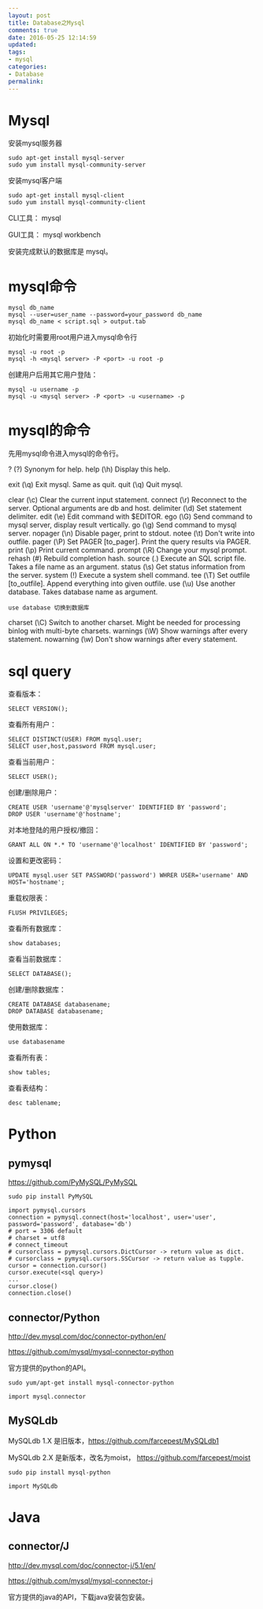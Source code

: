 ```yaml
---
layout: post
title: Database之Mysql
comments: true
date: 2016-05-25 12:14:59
updated:
tags:
- mysql
categories:
- Database
permalink:
---
```


# Mysql

安装mysql服务器

    sudo apt-get install mysql-server
    sudo yum install mysql-community-server

安装mysql客户端

    sudo apt-get install mysql-client
    sudo yum install mysql-community-client

CLI工具： mysql

GUI工具： mysql workbench

安装完成默认的数据库是 mysql。

# mysql命令

    mysql db_name
    mysql --user=user_name --password=your_password db_name
    mysql db_name < script.sql > output.tab

初始化时需要用root用户进入mysql命令行

    mysql -u root -p
    mysql -h <mysql server> -P <port> -u root -p

创建用户后用其它用户登陆：

    mysql -u username -p
    mysql -u <mysql server> -P <port> -u <username> -p

# mysql的命令

先用mysql命令进入mysql的命令行。

?         (\?) Synonym for help.
help      (\h) Display this help.

exit      (\q) Exit mysql. Same as quit.
quit      (\q) Quit mysql.

clear     (\c) Clear the current input statement.
connect   (\r) Reconnect to the server. Optional arguments are db and host.
delimiter (\d) Set statement delimiter.
edit      (\e) Edit command with \$EDITOR.
ego       (\G) Send command to mysql server, display result vertically.
go        (\g) Send command to mysql server.
nopager   (\n) Disable pager, print to stdout.
notee     (\t) Don't write into outfile.
pager     (\P) Set PAGER [to_pager]. Print the query results via PAGER.
print     (\p) Print current command.
prompt    (\R) Change your mysql prompt.
rehash    (\#) Rebuild completion hash.
source    (\.) Execute an SQL script file. Takes a file name as an argument.
status    (\s) Get status information from the server.
system    (\!) Execute a system shell command.
tee       (\T) Set outfile [to_outfile]. Append everything into given outfile.
use       (\u) Use another database. Takes database name as argument.

    use database 切换到数据库

charset   (\C) Switch to another charset. Might be needed for processing binlog with multi-byte charsets.
warnings  (\W) Show warnings after every statement.
nowarning (\w) Don't show warnings after every statement.

# sql query

查看版本：

    SELECT VERSION();

查看所有用户：

    SELECT DISTINCT(USER) FROM mysql.user;
    SELECT user,host,password FROM mysql.user;

查看当前用户：

    SELECT USER();

创建/删除用户：

    CREATE USER 'username'@'mysqlserver' IDENTIFIED BY 'password';
    DROP USER 'username'@'hostname';

对本地登陆的用户授权/撤回：

    GRANT ALL ON *.* TO 'username'@'localhost' IDENTIFIED BY 'password';

设置和更改密码：

    UPDATE mysql.user SET PASSWORD('password') WHRER USER='username' AND HOST='hostname';

重载权限表：

    FLUSH PRIVILEGES;

查看所有数据库：

    show databases;

查看当前数据库：

    SELECT DATABASE();

创建/删除数据库：

    CREATE DATABASE databasename;
    DROP DATABASE databasename;

使用数据库：

    use databasename

查看所有表：

    show tables;

查看表结构：

    desc tablename;

# Python

## pymysql

<https://github.com/PyMySQL/PyMySQL>

    sudo pip install PyMySQL

    import pymysql.cursors
    connection = pymysql.connect(host='localhost', user='user', password='password', database='db')
    # port = 3306 default
    # charset = utf8
    # connect_timeout
    # cursorclass = pymysql.cursors.DictCursor -> return value as dict.
    # cursorclass = pymysql.cursors.SSCursor -> return value as tupple.
    cursor = connection.cursor()
    cursor.execute(<sql query>)
    ...
    cursor.close()
    connection.close()

## connector/Python

<http://dev.mysql.com/doc/connector-python/en/>

<https://github.com/mysql/mysql-connector-python>

官方提供的python的API。

    sudo yum/apt-get install mysql-connector-python

    import mysql.connector

## MySQLdb

MySQLdb 1.X 是旧版本，<https://github.com/farcepest/MySQLdb1>

MySQLdb 2.X 是新版本，改名为moist， <https://github.com/farcepest/moist>

    sudo pip install mysql-python

    import MySQLdb

# Java

## connector/J

<http://dev.mysql.com/doc/connector-j/5.1/en/>

<https://github.com/mysql/mysql-connector-j>

官方提供的java的API，下载java安装包安装。

